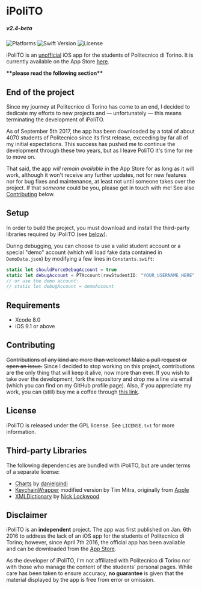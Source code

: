 # iPoliTO
##### v2.4-beta
![Platforms](https://img.shields.io/badge/platform-iOS-lightgrey.svg) ![Swift Version](https://img.shields.io/badge/swift-3.0-orange.svg) ![License](https://img.shields.io/badge/license-GPL-blue.svg)

iPoliTO is an [unofficial](#disclaimer) iOS app for the students of Politecnico di Torino. It is currently available on the App Store [here](https://itunes.apple.com/app/id1069740093).

**\*\*please read the following section\*\***

## End of the project

Since my journey at Politecnico di Torino has come to an end, I decided to dedicate my efforts to new projects and — unfortunately — this means terminating the development of iPoliTO.

As of September 5th 2017, the app has been downloaded by a total of about 4070 students of Politecnico since its first release, exceeding by far all of my initial expectations. This success has pushed me to continue the development through these two years, but as I leave PoliTO it's time for me to move on.

That said, the app *will remain available* in the App Store for as long as it will work, although it won't receive any further updates, not for new features nor for bug fixes and maintenance, at least not until someone takes over the project. If that *someone* could be you, please get in touch with me! See also [Contributing](#contributing) below.

## Setup

In order to build the project, you must download and install the third-party libraries required by iPoliTO (see [below](#third-party-libraries)).

During debugging, you can choose to use a valid student account or a special "demo" account (which will load fake data contained in `DemoData.json`) by modifying a few lines in `Constants.swift`:
```swift
static let shouldForceDebugAccount = true
static let debugAccount = PTAccount(rawStudentID: "YOUR_USERNAME_HERE", password: "YOUR_PASSWORD_HERE")
// or use the demo account:
// static let debugAccount = demoAccount
``` 

## Requirements

* Xcode 8.0
* iOS 9.1 or above

## Contributing

~~Contributions of any kind are more than welcome! Make a pull request or open an issue.~~ Since I decided to stop working on this project, contributions are the only thing that will keep it alive, now more than ever. If you wish to take over the development, fork the repository and drop me a line via email (which you can find on my GitHub profile page). Also, if you appreciate my work, you can (still) buy me a coffee through [this link](https://www.paypal.com/cgi-bin/webscr?cmd=_donations&business=rapisarda%2ecarlo%40gmail%2ecom&lc=IT&item_name=iPoliTO&currency_code=EUR&bn=PP%2dDonationsBF%3abtn_donate_SM%2egif%3aNonHosted).

## License

iPoliTO is released under the GPL license. See `LICENSE.txt` for more information.

## Third-party Libraries

The following dependencies are bundled with iPoliTO, but are under terms of a separate license:
* [Charts](https://github.com/danielgindi/Charts) by [danielgindi](https://github.com/danielgindi)
* [KeychainWrapper](http://www.raywenderlich.com/wp-content/uploads/2014/12/KeychainWrapper.zip) modified version by Tim Mitra, originally from [Apple](https://developer.apple.com/library/ios/samplecode/GenericKeychain/Listings/Classes_KeychainItemWrapper_m.html#//apple_ref/doc/uid/DTS40007797-Classes_KeychainItemWrapper_m-DontLinkElementID_10)
* [XMLDictionary](https://github.com/nicklockwood/XMLDictionary) by [Nick Lockwood](https://github.com/nicklockwood)

## Disclaimer

iPoliTO is an **independent** project. The app was first published on Jan. 6th 2016 to address the lack of an iOS app for the students of Politecnico di Torino; however, since April 7th 2016, the official app has been available and can be downloaded from the [App Store](https://itunes.apple.com/app/id1087287751).

As the developer of iPoliTO, I'm not affiliated with Politecnico di Torino nor with those who manage the content of the students' personal pages. While care has been taken to ensure accuracy, **no guarantee** is given that the material displayed by the app is free from error or omission.
